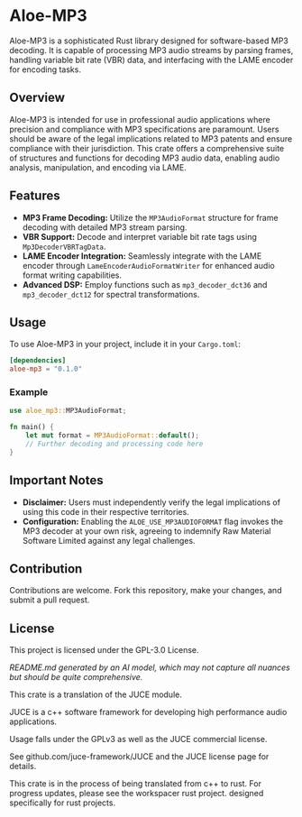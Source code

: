 # Aloe-MP3

Aloe-MP3 is a sophisticated Rust library designed for software-based MP3 decoding. It is capable of processing MP3 audio streams by parsing frames, handling variable bit rate (VBR) data, and interfacing with the LAME encoder for encoding tasks.

## Overview
Aloe-MP3 is intended for use in professional audio applications where precision and compliance with MP3 specifications are paramount. Users should be aware of the legal implications related to MP3 patents and ensure compliance with their jurisdiction. This crate offers a comprehensive suite of structures and functions for decoding MP3 audio data, enabling audio analysis, manipulation, and encoding via LAME.

## Features
- **MP3 Frame Decoding:** Utilize the `MP3AudioFormat` structure for frame decoding with detailed MP3 stream parsing.
- **VBR Support:** Decode and interpret variable bit rate tags using `Mp3DecoderVBRTagData`.
- **LAME Encoder Integration:** Seamlessly integrate with the LAME encoder through `LameEncoderAudioFormatWriter` for enhanced audio format writing capabilities.
- **Advanced DSP:** Employ functions such as `mp3_decoder_dct36` and `mp3_decoder_dct12` for spectral transformations.

## Usage
To use Aloe-MP3 in your project, include it in your `Cargo.toml`:
```toml
[dependencies]
aloe-mp3 = "0.1.0"
```

### Example
```rust
use aloe_mp3::MP3AudioFormat;

fn main() {
    let mut format = MP3AudioFormat::default();
    // Further decoding and processing code here
}
```

## Important Notes
- **Disclaimer:** Users must independently verify the legal implications of using this code in their respective territories.
- **Configuration:** Enabling the `ALOE_USE_MP3AUDIOFORMAT` flag invokes the MP3 decoder at your own risk, agreeing to indemnify Raw Material Software Limited against any legal challenges.

## Contribution
Contributions are welcome. Fork this repository, make your changes, and submit a pull request.

## License
This project is licensed under the GPL-3.0 License.

*README.md generated by an AI model, which may not capture all nuances but should be quite comprehensive.*

This crate is a translation of the JUCE module.

JUCE is a c++ software framework for developing high performance audio applications.

Usage falls under the GPLv3 as well as the JUCE commercial license.

See github.com/juce-framework/JUCE and the JUCE license page for details.

This crate is in the process of being translated from c++ to rust. For progress updates, please see the workspacer rust project. designed specifically for rust projects.
